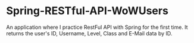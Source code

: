 # Spring-RESTful-API-WoWUsers

An application where I practice RestFul API with Spring for the first time. It returns the user's ID, Username, Level, Class and E-Mail data by ID.
